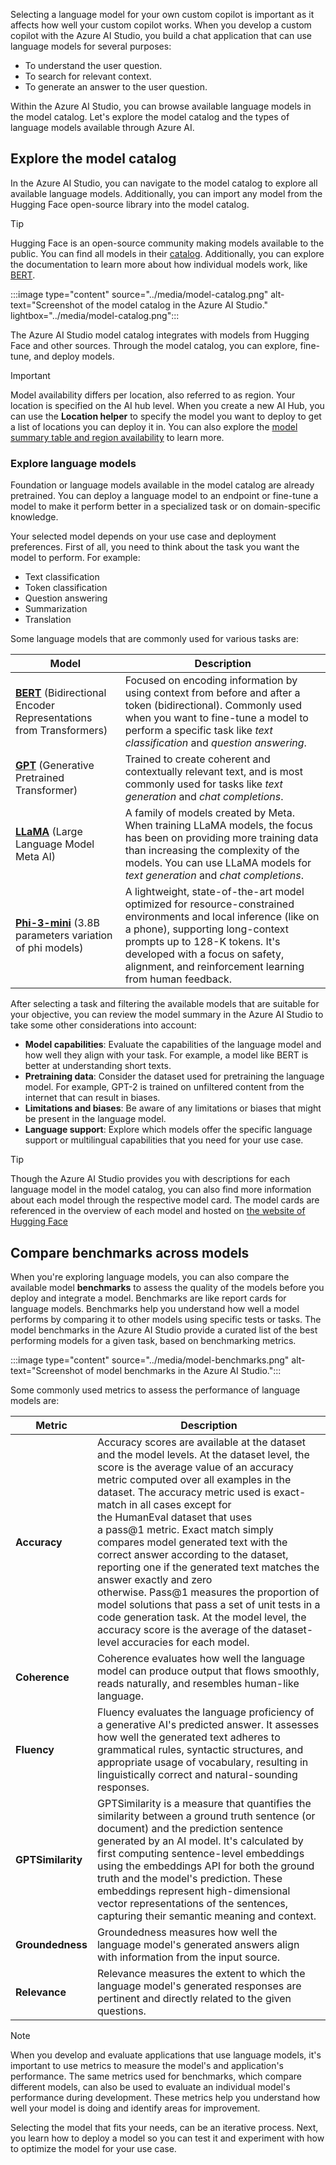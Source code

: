 Selecting a language model for your own custom copilot is important as it affects how well your custom copilot works. When you develop a custom copilot with the Azure AI Studio, you build a chat application that can use language models for several purposes:

- To understand the user question.
- To search for relevant context.
- To generate an answer to the user question.

Within the Azure AI Studio, you can browse available language models in the model catalog. Let's explore the model catalog and the types of language models available through Azure AI.

## Explore the model catalog

In the Azure AI Studio, you can navigate to the model catalog to explore all available language models. Additionally, you can import any model from the Hugging Face open-source library into the model catalog.

> [!Tip]
> Hugging Face is an open-source community making models available to the public. You can find all models in their [catalog](https://huggingface.co/models?azure-portal=true). Additionally, you can explore the documentation to learn more about how individual models work, like [BERT](https://huggingface.co/docs/transformers/main/model_doc/bert?azure-portal=true).

:::image type="content" source="../media/model-catalog.png" alt-text="Screenshot of the model catalog in the Azure AI Studio." lightbox="../media/model-catalog.png":::

The Azure AI Studio model catalog integrates with models from Hugging Face and other sources. Through the model catalog, you can explore, fine-tune, and deploy models.

> [!Important]
> Model availability differs per location, also referred to as region. Your location is specified on the AI hub level. When you create a new AI Hub, you can use the **Location helper** to specify the model you want to deploy to get a list of locations you can deploy it in. You can also explore the [model summary table and region availability](/azure/ai-services/openai/concepts/models#model-summary-table-and-region-availability?azure-portal=true) to learn more.

### Explore language models

Foundation or language models available in the model catalog are already pretrained. You can deploy a language model to an endpoint or fine-tune a model to make it perform better in a specialized task or on domain-specific knowledge.

Your selected model depends on your use case and deployment preferences. First of all, you need to think about the task you want the model to perform. For example:

- Text classification
- Token classification
- Question answering
- Summarization
- Translation

Some language models that are commonly used for various tasks are:

|Model|Description|
|---|---|
|[**BERT**](https://huggingface.co/docs/transformers/main/model_doc/bert?azure-portal=true) (Bidirectional Encoder Representations from Transformers)| Focused on encoding information by using context from before and after a token (bidirectional). Commonly used when you want to fine-tune a model to perform a specific task like *text classification* and *question answering*.|
|[**GPT**](https://huggingface.co/docs/transformers/main/model_doc/openai-gpt?azure-portal=true) (Generative Pretrained Transformer)|Trained to create coherent and contextually relevant text, and is most commonly used for tasks like *text generation* and *chat completions*.|
|[**LLaMA**](https://huggingface.co/docs/transformers/main/model_doc/llama?azure-portal=true) (Large Language Model Meta AI)|A family of models created by Meta. When training LLaMA models, the focus has been on providing more training data than increasing the complexity of the models. You can use LLaMA models for *text generation* and *chat completions*.|
|[**Phi-3-mini**](https://huggingface.co/docs/transformers/main/model_doc/phi3?azure-portal=true) (3.8B parameters variation of phi models)| A lightweight, state-of-the-art model optimized for resource-constrained environments and local inference (like on a phone), supporting long-context prompts up to 128-K tokens. It's developed with a focus on safety, alignment, and reinforcement learning from human feedback.|

After selecting a task and filtering the available models that are suitable for your objective, you can review the model summary in the Azure AI Studio to take some other considerations into account:

- **Model capabilities**: Evaluate the capabilities of the language model and how well they align with your task. For example, a model like BERT is better at understanding short texts.
- **Pretraining data**: Consider the dataset used for pretraining the language model. For example, GPT-2 is trained on unfiltered content from the internet that can result in biases.
- **Limitations and biases**: Be aware of any limitations or biases that might be present in the language model.
- **Language support**: Explore which models offer the specific language support or multilingual capabilities that you need for your use case.

> [!Tip]
> Though the Azure AI Studio provides you with descriptions for each language model in the model catalog, you can also find more information about each model through the respective model card. The model cards are referenced in the overview of each model and hosted on [the website of Hugging Face](https://huggingface.co/models?azure-portal=true)

## Compare benchmarks across models

When you're exploring language models, you can also compare the available model **benchmarks** to assess the quality of the models before you deploy and integrate a model. Benchmarks are like report cards for language models. Benchmarks help you understand how well a model performs by comparing it to other models using specific tests or tasks. The model benchmarks in the Azure AI Studio provide a curated list of the best performing models for a given task, based on benchmarking metrics.

:::image type="content" source="../media/model-benchmarks.png" alt-text="Screenshot of model benchmarks in the Azure AI Studio.":::

Some commonly used metrics to assess the performance of language models are:

|**Metric**|**Description**|
|---|---|
|**Accuracy**|Accuracy scores are available at the dataset and the model levels. At the dataset level, the score is the average value of an accuracy metric computed over all examples in the dataset. The accuracy metric used is exact-match in all cases except for the HumanEval dataset that uses a pass@1 metric. Exact match simply compares model generated text with the correct answer according to the dataset, reporting one if the generated text matches the answer exactly and zero otherwise. Pass@1 measures the proportion of model solutions that pass a set of unit tests in a code generation task. At the model level, the accuracy score is the average of the dataset-level accuracies for each model.|
|**Coherence**|Coherence evaluates how well the language model can produce output that flows smoothly, reads naturally, and resembles human-like language.|
|**Fluency**|Fluency evaluates the language proficiency of a generative AI's predicted answer. It assesses how well the generated text adheres to grammatical rules, syntactic structures, and appropriate usage of vocabulary, resulting in linguistically correct and natural-sounding responses.|
|**GPTSimilarity**|GPTSimilarity is a measure that quantifies the similarity between a ground truth sentence (or document) and the prediction sentence generated by an AI model. It's calculated by first computing sentence-level embeddings using the embeddings API for both the ground truth and the model's prediction. These embeddings represent high-dimensional vector representations of the sentences, capturing their semantic meaning and context.|
|**Groundedness**|Groundedness measures how well the language model's generated answers align with information from the input source.|
|**Relevance**|Relevance measures the extent to which the language model's generated responses are pertinent and directly related to the given questions.|

> [!Note]
> When you develop and evaluate applications that use language models, it's important to use metrics to measure the model's and application's performance. The same metrics used for benchmarks, which compare different models, can also be used to evaluate an individual model's performance during development. These metrics help you understand how well your model is doing and identify areas for improvement.

Selecting the model that fits your needs, can be an iterative process. Next, you learn how to deploy a model so you can test it and experiment with how to optimize the model for your use case.

